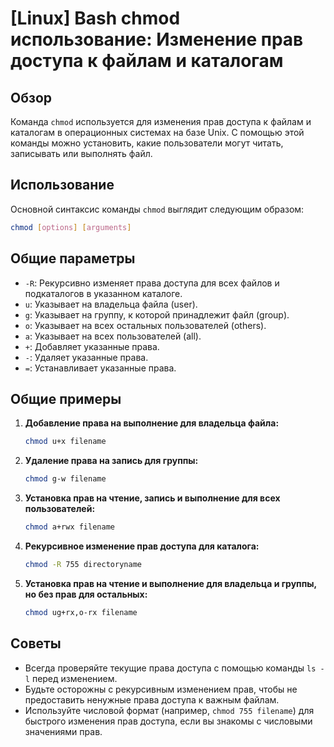 # [Linux] Bash chmod использование: Изменение прав доступа к файлам и каталогам

## Обзор
Команда `chmod` используется для изменения прав доступа к файлам и каталогам в операционных системах на базе Unix. С помощью этой команды можно установить, какие пользователи могут читать, записывать или выполнять файл.

## Использование
Основной синтаксис команды `chmod` выглядит следующим образом:

```bash
chmod [options] [arguments]
```

## Общие параметры
- `-R`: Рекурсивно изменяет права доступа для всех файлов и подкаталогов в указанном каталоге.
- `u`: Указывает на владельца файла (user).
- `g`: Указывает на группу, к которой принадлежит файл (group).
- `o`: Указывает на всех остальных пользователей (others).
- `a`: Указывает на всех пользователей (all).
- `+`: Добавляет указанные права.
- `-`: Удаляет указанные права.
- `=`: Устанавливает указанные права.

## Общие примеры
1. **Добавление права на выполнение для владельца файла:**
   ```bash
   chmod u+x filename
   ```

2. **Удаление права на запись для группы:**
   ```bash
   chmod g-w filename
   ```

3. **Установка прав на чтение, запись и выполнение для всех пользователей:**
   ```bash
   chmod a+rwx filename
   ```

4. **Рекурсивное изменение прав доступа для каталога:**
   ```bash
   chmod -R 755 directoryname
   ```

5. **Установка прав на чтение и выполнение для владельца и группы, но без прав для остальных:**
   ```bash
   chmod ug+rx,o-rx filename
   ```

## Советы
- Всегда проверяйте текущие права доступа с помощью команды `ls -l` перед изменением.
- Будьте осторожны с рекурсивным изменением прав, чтобы не предоставить ненужные права доступа к важным файлам.
- Используйте числовой формат (например, `chmod 755 filename`) для быстрого изменения прав доступа, если вы знакомы с числовыми значениями прав.